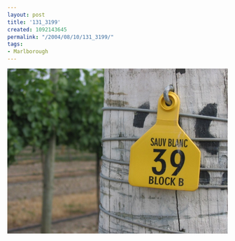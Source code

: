 ```yaml
---
layout: post
title: '131_3199'
created: 1092143645
permalink: "/2004/08/10/131_3199/"
tags:
- Marlborough
---
```


<img src="/image/images/131_3199-1135.jpg"/>

